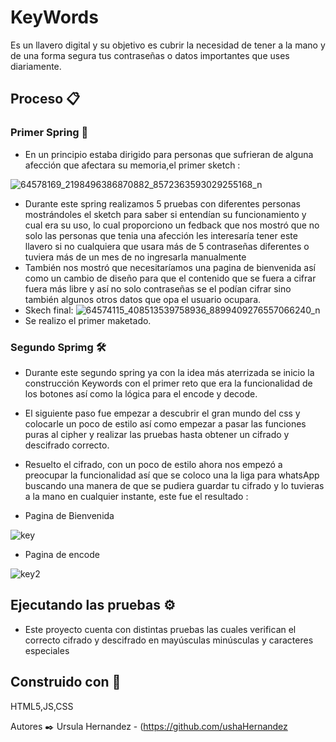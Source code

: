 # KeyWords
Es un llavero digital y su objetivo es cubrir la necesidad de tener a la mano y de una forma segura tus contraseñas o datos importantes que uses diariamente.
## Proceso 📋
### Primer Spring 🚀
* En un principio estaba dirigido para personas que sufrieran de alguna afección que afectara su memoria,el primer sketch :


![64578169_2198496386870882_8572363593029255168_n](https://user-images.githubusercontent.com/51387818/59838053-e6f52d00-9313-11e9-856b-a325a20a5c72.jpg)
* Durante este spring realizamos 5 pruebas con diferentes personas mostrándoles  el sketch para saber si entendían su funcionamiento y cual era su uso, lo cual proporciono un fedback que nos mostró que no solo las personas que tenia una afección les interesaría tener este llavero si no cualquiera que usara más de 5 contraseñas diferentes o tuviera más de un mes de no ingresarla manualmente
* También nos mostró que necesitaríamos una pagina de bienvenida así como un cambio de diseño para que el contenido que se fuera a cifrar fuera más libre y así no solo contraseñas se el  podían cifrar sino también algunos otros datos que opa el usuario ocupara.
* Skech final:
![64574115_408513539758936_8899409276557066240_n](https://user-images.githubusercontent.com/51387818/59840759-9df3a780-9318-11e9-9698-cae3989e8aa4.jpg)
* Se realizo el primer maketado.
### Segundo Sprimg 🛠️
* Durante este segundo spring ya con la idea más aterrizada se inicio la construcción Keywords con el primer reto que era la funcionalidad de los botones así como la lógica para el encode y decode.
* El siguiente paso fue empezar a descubrir el gran mundo del css y colocarle un poco de estilo así como empezar a pasar las funciones puras al cipher y realizar las pruebas hasta obtener un cifrado y descifrado correcto.
* Resuelto el cifrado, con un poco de estilo ahora nos empezó a preocupar la funcionalidad así que se coloco una la liga para whatsApp buscando una manera de que se pudiera guardar tu cifrado y lo tuvieras a la mano en cualquier instante, este fue el resultado :


* Pagina de Bienvenida


![key](https://user-images.githubusercontent.com/51387818/59842541-596a0b00-931c-11e9-8997-0ad9eaf43628.png)


* Pagina de encode


![key2](https://user-images.githubusercontent.com/51387818/59842556-60911900-931c-11e9-820a-09c42f9484dd.png)
## Ejecutando las pruebas ⚙️
* Este proyecto cuenta con distintas pruebas las cuales verifican el correcto cifrado y descifrado en mayúsculas minúsculas y caracteres especiales 
## Construido con 🔩
HTML5,JS,CSS


Autores ✒️
Ursula Hernandez - (https://github.com/ushaHernandez
